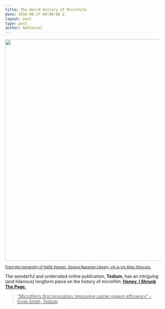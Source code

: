 ```yaml
---
title: The Weird History of Microfilm
date: 2016-06-17 00:00:00 Z
layout: post
type: post
author: Nathaniel
---
```


<a href="http://tedium.co/2016/06/14/microfiche-microfilm-libraries-history/"><img src="{{ site.baseurl }}/assets/microfilmhistory.jpg" width="720px"/></a>

<small>
<a href="https://commons.wikimedia.org/wiki/File:Microfilm_reader_for_articles_and_daily_papers.jpg">From the University of Haifa Younes, Soraya Nazarian Library, vis-a-vis Atlas Obscura.</a>
</small>

The wonderful and underrated online publication, <strong>Tedium</strong>, has an intriguing (and hilarious) longform piece on the history of microfilm: <strong><a href="http://tedium.co/2016/06/14/microfiche-microfilm-libraries-history/">Honey, I Shrunk The Page</strong>.

<blockquote>
"Microfilm’s first innovation: Improving carrier pigeon efficiency" - Ernie Smith, Tedium
</blockquote>